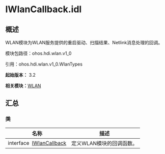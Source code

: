# IWlanCallback.idl


## 概述

WLAN模块为WLAN服务提供的重启驱动、扫描结果、Netlink消息处理的回调。

模块包路径：ohos.hdi.wlan.v1_0

引用：ohos.hdi.wlan.v1_0.WlanTypes

**起始版本：** 3.2

**相关模块：**[WLAN](_w_l_a_n_v10.md)


## 汇总


### 类

| 名称 | 描述 | 
| -------- | -------- |
| interface&nbsp;&nbsp;[IWlanCallback](interface_i_wlan_callback_v10.md) | 定义WLAN模块的回调函数。  | 
